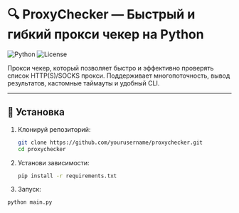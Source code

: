 # 🔍 ProxyChecker — Быстрый и гибкий прокси чекер на Python

![Python](https://img.shields.io/badge/python-3.8%2B-blue.svg)
![License](https://img.shields.io/github/license/eror404notfounded/proxychecker)

Прокси чекер, который позволяет быстро и эффективно проверять список HTTP(S)/SOCKS прокси. Поддерживает многопоточность, вывод результатов, кастомные таймауты и удобный CLI.

---

## 🚀 Установка

1. Клонируй репозиторий:
   ```bash
   git clone https://github.com/yourusername/proxychecker.git
   cd proxychecker
2. Установи зависимости:
   ```bash
   pip install -r requirements.txt
3. Запуск:
 ```bash
python main.py
